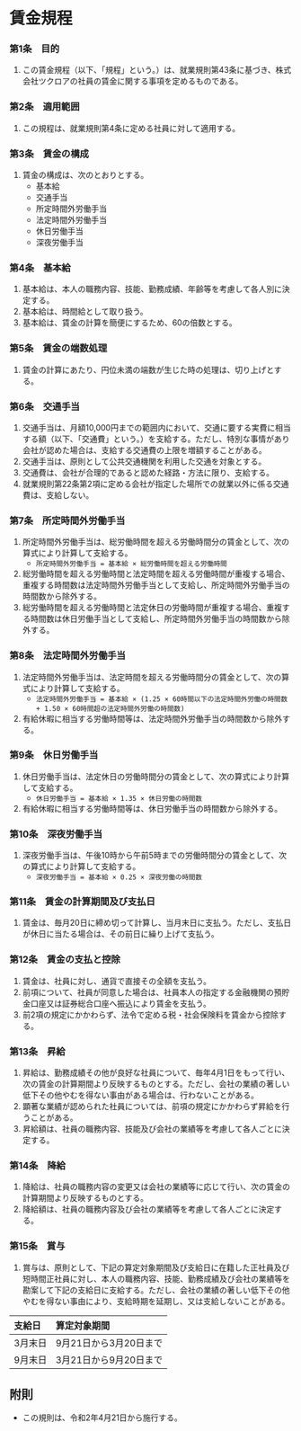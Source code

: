 # 賃金規程

### 第1条　目的

1. この賃金規程（以下、「規程」という。）は、就業規則第43条に基づき、株式会社ツクロアの社員の賃金に関する事項を定めるものである。

### 第2条　適用範囲

1. この規程は、就業規則第4条に定める社員に対して適用する。

### 第3条　賃金の構成

1. 賃金の構成は、次のとおりとする。
    - 基本給
    - 交通手当
    - 所定時間外労働手当
    - 法定時間外労働手当
    - 休日労働手当
    - 深夜労働手当

### 第4条　基本給

1. 基本給は、本人の職務内容、技能、勤務成績、年齢等を考慮して各人別に決定する。
2. 基本給は、時間給として取り扱う。
3. 基本給は、賃金の計算を簡便にするため、60の倍数とする。

### 第5条　賃金の端数処理

1. 賃金の計算にあたり、円位未満の端数が生じた時の処理は、切り上げとする。

### 第6条　交通手当

1. 交通手当は、月額10,000円までの範囲内において、交通に要する実費に相当する額（以下、「交通費」という。）を支給する。ただし、特別な事情があり会社が認めた場合は、支給する交通費の上限を増額することがある。
2. 交通手当は、原則として公共交通機関を利用した交通を対象とする。
3. 交通費は、会社が合理的であると認めた経路・方法に限り、支給する。
4. 就業規則第22条第2項に定める会社が指定した場所での就業以外に係る交通費は、支給しない。

### 第7条　所定時間外労働手当

1. 所定時間外労働手当は、総労働時間を超える労働時間分の賃金として、次の算式により計算して支給する。
    - `所定時間外労働手当 = 基本給 × 総労働時間を超える労働時間`
2. 総労働時間を超える労働時間と法定時間を超える労働時間が重複する場合、重複する時間数は法定時間外労働手当として支給し、所定時間外労働手当の時間数から除外する。
3. 総労働時間を超える労働時間と法定休日の労働時間が重複する場合、重複する時間数は休日労働手当として支給し、所定時間外労働手当の時間数から除外する。

### 第8条　法定時間外労働手当

1. 法定時間外労働手当は、法定時間を超える労働時間分の賃金として、次の算式により計算して支給する。
    - `法定時間外労働手当 = 基本給 × (1.25 × 60時間以下の法定時間外労働の時間数 + 1.50 × 60時間超の法定時間外労働の時間数)`
2. 有給休暇に相当する労働時間等は、法定時間外労働手当の時間数から除外する。

### 第9条　休日労働手当

1. 休日労働手当は、法定休日の労働時間分の賃金として、次の算式により計算して支給する。
    - `休日労働手当 = 基本給 × 1.35 × 休日労働の時間数`
2. 有給休暇に相当する労働時間等は、休日労働手当の時間数から除外する。

### 第10条　深夜労働手当

1. 深夜労働手当は、午後10時から午前5時までの労働時間分の賃金として、次の算式により計算して支給する。
    - `深夜労働手当 = 基本給 × 0.25 × 深夜労働の時間数`

### 第11条　賃金の計算期間及び支払日

1. 賃金は、毎月20日に締め切って計算し、当月末日に支払う。ただし、支払日が休日に当たる場合は、その前日に繰り上げて支払う。

### 第12条　賃金の支払と控除

1. 賃金は、社員に対し、通貨で直接その全額を支払う。
2. 前項について、社員が同意した場合は、社員本人の指定する金融機関の預貯金口座又は証券総合口座へ振込により賃金を支払う。
3. 前2項の規定にかかわらず、法令で定める税・社会保険料を賃金から控除する。

### 第13条　昇給

1. 昇給は、勤務成績その他が良好な社員について、毎年4月1日をもって行い、次の賃金の計算期間より反映するものとする。ただし、会社の業績の著しい低下その他やむを得ない事由がある場合は、行わないことがある。
2. 顕著な業績が認められた社員については、前項の規定にかかわらず昇給を行うことがある。
3. 昇給額は、社員の職務内容、技能及び会社の業績等を考慮して各人ごとに決定する。

### 第14条　降給

1. 降給は、社員の職務内容の変更又は会社の業績等に応じて行い、次の賃金の計算期間より反映するものとする。
2. 降給額は、社員の職務内容及び会社の業績等を考慮して各人ごとに決定する。

### 第15条　賞与

1. 賞与は、原則として、下記の算定対象期間及び支給日に在籍した正社員及び短時間正社員に対し、本人の職務内容、技能、勤務成績及び会社の業績等を勘案して下記の支給日に支給する。ただし、会社の業績の著しい低下その他やむを得ない事由により、支給時期を延期し、又は支給しないことがある。

| 支給日 | 算定対象期間 |
| :- | :- |
| 3月末日 | 9月21日から3月20日まで |
| 9月末日 | 3月21日から9月20日まで |

## 附則

- この規則は、令和2年4月21日から施行する。
